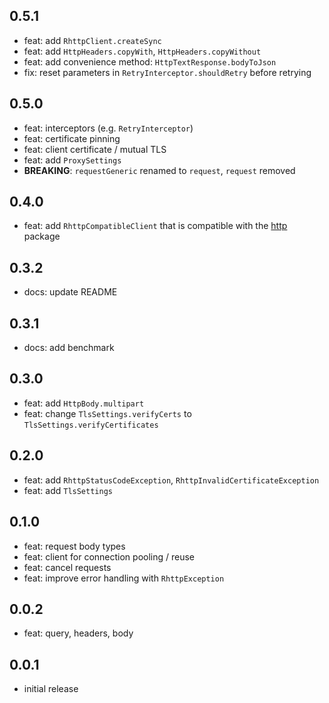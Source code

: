 ## 0.5.1

- feat: add `RhttpClient.createSync`
- feat: add `HttpHeaders.copyWith`, `HttpHeaders.copyWithout`
- feat: add convenience method: `HttpTextResponse.bodyToJson`
- fix: reset parameters in `RetryInterceptor.shouldRetry` before retrying

## 0.5.0

- feat: interceptors (e.g. `RetryInterceptor`)
- feat: certificate pinning
- feat: client certificate / mutual TLS
- feat: add `ProxySettings`
- **BREAKING**: `requestGeneric` renamed to `request`, `request` removed

## 0.4.0

- feat: add `RhttpCompatibleClient` that is compatible with the [http](https://pub.dev/packages/http) package

## 0.3.2

- docs: update README

## 0.3.1

- docs: add benchmark

## 0.3.0

- feat: add `HttpBody.multipart`
- feat: change `TlsSettings.verifyCerts` to `TlsSettings.verifyCertificates`

## 0.2.0

- feat: add `RhttpStatusCodeException`, `RhttpInvalidCertificateException`
- feat: add `TlsSettings`

## 0.1.0

- feat: request body types
- feat: client for connection pooling / reuse
- feat: cancel requests
- feat: improve error handling with `RhttpException`

## 0.0.2

- feat: query, headers, body

## 0.0.1

- initial release
